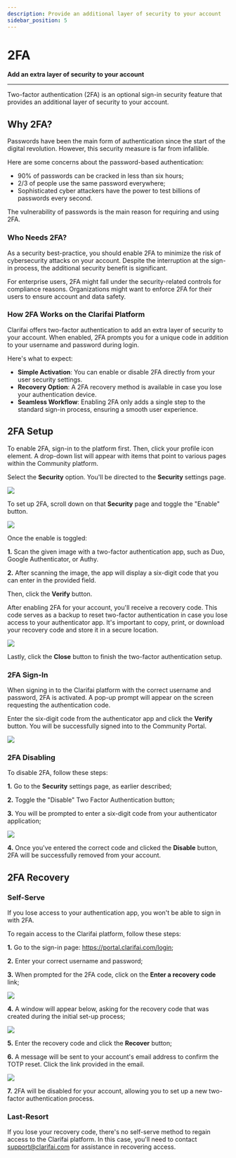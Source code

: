 ```yaml
---
description: Provide an additional layer of security to your account
sidebar_position: 5
---
```


# 2FA

**Add an extra layer of security to your account**
<hr />

Two-factor authentication (2FA) is an optional sign-in security feature that provides an additional layer of security to your account.

## Why 2FA?

Passwords have been the main form of authentication since the start of the digital revolution. However, this security measure is far from infallible. 

Here are some concerns about the password-based authentication:

* 90% of passwords can be cracked in less than six hours;
* 2/3 of people use the same password everywhere;
* Sophisticated cyber attackers have the power to test billions of passwords every second.

The vulnerability of passwords is the main reason for requiring and using 2FA.

### Who Needs 2FA?

As a security best-practice, you should enable 2FA to minimize the risk of cybersecurity attacks on your account. Despite the interruption at the sign-in process, the additional security benefit is significant.

For enterprise users, 2FA might fall under the security-related controls for compliance reasons. Organizations might want to enforce 2FA for their users to ensure account and data safety.

### How 2FA Works on the Clarifai Platform

Clarifai offers two-factor authentication to add an extra layer of security to your account.  When enabled, 2FA prompts you for a unique code in addition to your username and password during login.

Here's what to expect:

- **Simple Activation**: You can enable or disable 2FA directly from your user security settings.
- **Recovery Option**: A 2FA recovery method is available in case you lose your authentication device.
- **Seamless Workflow**: Enabling 2FA only adds a single step to the standard sign-in process, ensuring a smooth user experience.

## 2FA Setup

To enable 2FA, sign-in to the platform first. Then, click your profile icon element. A drop-down list will appear with items that point to various pages within the Community platform. 

Select the **Security** option. You'll be directed to the **Security** settings page.

![](/img/others-2/2fa-1.png)

To set up 2FA, scroll down on that **Security** page and toggle the "Enable" button.

![](/img/others-2/2fa-2.png)

Once the enable is toggled:

**1.** Scan the given image with a two-factor authentication app, such as Duo, Google Authenticator, or Authy.

**2.** After scanning the image, the app will display a six-digit code that you can enter in the provided field. 

Then, click the **Verify** button. 

After enabling 2FA for your account, you'll receive a recovery code. This code serves as a backup to reset two-factor authentication in case you lose access to your authenticator app. It's important to copy, print, or download your recovery code and store it in a secure location.
 
![](/img/others-2/2fa-3.png)

Lastly, click the **Close** button to finish the two-factor authentication setup.

### 2FA Sign-In

When signing in to the Clarifai platform with the correct username and password, 2FA is activated. A pop-up prompt will appear on the screen requesting the authentication code. 

Enter the six-digit code from the authenticator app and click the **Verify** button. You will be successfully signed into to the Community Portal.

![](/img/others-2/2fa-4.png)

### 2FA Disabling

To disable 2FA, follow these steps:

**1.** Go to the **Security** settings page, as earlier described;

**2.** Toggle the "Disable" Two Factor Authentication button;

**3.** You will be prompted to enter a six-digit code from your authenticator application;

![](/img/others-2/2fa-8.png)

**4.** Once you've entered the correct code and clicked the **Disable** button, 2FA will be successfully removed from your account.

## 2FA Recovery

### Self-Serve

If you lose access to your authentication app, you won't be able to sign in with 2FA.

To regain access to the Clarifai platform, follow these steps:

**1.** Go to the sign-in page: https://portal.clarifai.com/login;

**2.** Enter your correct username and password;

**3.** When prompted for the 2FA code, click on the **Enter a recovery code** link;

![](/img/others-2/2fa-5.png)

**4.** A window will appear below, asking for the recovery code that was created during the initial set-up process;

![](/img/others-2/2fa-6.png)

**5.** Enter the recovery code and click the **Recover** button;

**6.** A message will be sent to your account's email address to confirm the TOTP reset. Click the link provided in the email. 

![](/img/others-2/2fa-7.png)

**7.** 2FA will be disabled for your account, allowing you to set up a new two-factor authentication process. 

### Last-Resort

If you lose your recovery code, there's no self-serve method to regain access to the Clarifai platform. In this case, you'll need to contact support@clarifai.com for assistance in recovering access.

